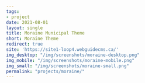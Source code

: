 ```yaml
---
tags:
- project
date: 2021-08-01
layout: single
title: Moraine Municipal Theme
short: Moraine Theme
redirect: true
site: 'https://site1-loop4.webguidecms.ca/'
img_desktop: "/img/screenshots/moraine-desktop.png"
img_mobile: "/img/screenshots/moraine-mobile.png"
img_small: "/img/screenshots/moraine-small.png"
permalink: "projects/moraine/"
---
```

